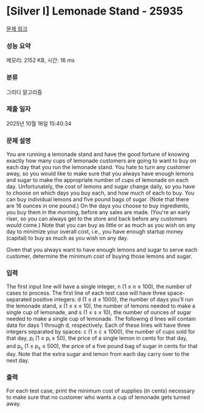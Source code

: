 # [Silver I] Lemonade Stand - 25935 

[문제 링크](https://www.acmicpc.net/problem/25935) 

### 성능 요약

메모리: 2152 KB, 시간: 16 ms

### 분류

그리디 알고리즘

### 제출 일자

2025년 10월 16일 15:40:34

### 문제 설명

<p>You are running a lemonade stand and have the good fortune of knowing exactly how many cups of lemonade customers are going to want to buy on each day that you run the lemonade stand. You hate to turn any customer away, so you would like to make sure that you always have enough lemons and sugar to make the appropriate number of cups of lemonade on each day. Unfortunately, the cost of lemons and sugar change daily, so you have to choose on which days you buy each, and how much of each to buy. You can buy individual lemons and five pound bags of sugar. (Note that there are 16 ounces in one pound.) On the days you choose to buy ingredients, you buy them in the morning, before any sales are made. (You're an early riser, so you can always get to the store and back before any customers would come.) Note that you can buy as little or as much as you wish on any day to minimize your overall cost, i.e., you have enough startup money (capital) to buy as much as you wish on any day.</p>

<p>Given that you always want to have enough lemons and sugar to serve each customer, determine the minimum cost of buying those lemons and sugar.</p>

### 입력 

 <p>The first input line will have a single integer, n (1 ≤ n ≤ 100), the number of cases to process. The first line of each test case will have three space-separated positive integers: d (1 ≤ d ≤ 1000), the number of days you'll run the lemonade stand, x (1 ≤ x ≤ 10), the number of lemons needed to make a single cup of lemonade, and s (1 ≤ s ≤ 10), the number of ounces of sugar needed to make a single cup of lemonade. The following d lines will contain data for days 1 through d, respectively. Each of these lines will have three integers separated by spaces: c (1 ≤ c ≤ 1000), the number of cups sold for that day, p<sub>l</sub> (1 ≤ p<sub>l</sub> ≤ 50), the price of a single lemon in cents for that day, and p<sub>s</sub> (1 ≤ p<sub>s</sub> ≤ 500), the price of a five pound bag of sugar in cents for that day. Note that the extra sugar and lemon from each day carry over to the next day.</p>

### 출력 

 <p>For each test case, print the minimum cost of supplies (in cents) necessary to make sure that no customer who wants a cup of lemonade gets turned away.</p>

